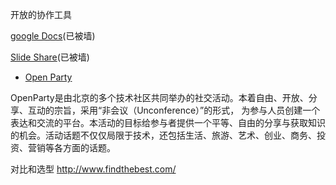 开放的协作工具

[google Docs](docs.google.com)(已被墙)

[Slide Share](http://www.slideshare.net/)(已被墙)

- [Open Party](http://www.beijing-open-party.org/)

OpenParty是由北京的多个技术社区共同举办的社交活动。本着自由、开放、分享、互动的宗旨，采用“非会议（Unconference）”的形式， 为参与人员创建一个表达和交流的平台。本活动的目标给参与者提供一个平等、自由的分享与获取知识的机会。活动话题不仅仅局限于技术，还包括生活、旅游、艺术、创业、商务、投资、营销等各方面的话题。


对比和选型
http://www.findthebest.com/